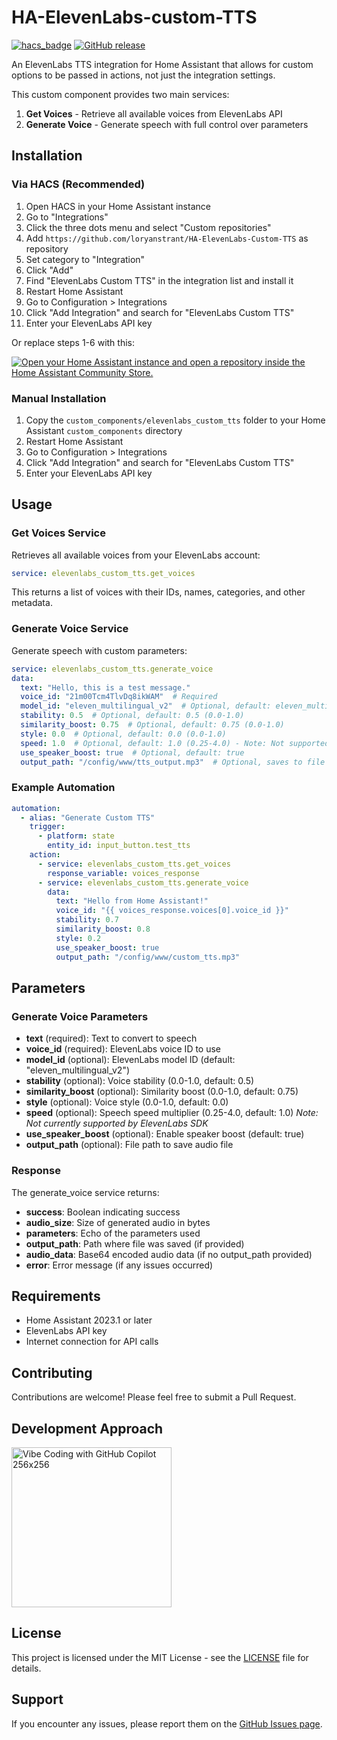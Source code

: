 # HA-ElevenLabs-custom-TTS

[![hacs_badge](https://img.shields.io/badge/HACS-Custom-orange.svg)](https://github.com/custom-components/hacs)
[![GitHub release](https://img.shields.io/github/release/loryanstrant/HA-Azure-AI-Tasks.svg)](https://github.com/loryanstrant/HA-Azure-AI-Tasks/releases/)

An ElevenLabs TTS integration for Home Assistant that allows for custom options to be passed in actions, not just the integration settings.

This custom component provides two main services:
1. **Get Voices** - Retrieve all available voices from ElevenLabs API
2. **Generate Voice** - Generate speech with full control over parameters

## Installation

### Via HACS (Recommended)

1. Open HACS in your Home Assistant instance
2. Go to "Integrations"
3. Click the three dots menu and select "Custom repositories"
4. Add `https://github.com/loryanstrant/HA-ElevenLabs-Custom-TTS` as repository
5. Set category to "Integration"
6. Click "Add"
7. Find "ElevenLabs Custom TTS" in the integration list and install it
8. Restart Home Assistant
9. Go to Configuration > Integrations
10. Click "Add Integration" and search for "ElevenLabs Custom TTS"
11. Enter your ElevenLabs API key

Or replace steps 1-6 with this:

[![Open your Home Assistant instance and open a repository inside the Home Assistant Community Store.](https://my.home-assistant.io/badges/hacs_repository.svg)](https://my.home-assistant.io/redirect/hacs_repository/?owner=loryanstrant&repository=HA-ElevenLabs-Custom-TTS&category=integration)

### Manual Installation

1. Copy the `custom_components/elevenlabs_custom_tts` folder to your Home Assistant `custom_components` directory
2. Restart Home Assistant
3. Go to Configuration > Integrations
4. Click "Add Integration" and search for "ElevenLabs Custom TTS"
5. Enter your ElevenLabs API key

## Usage

### Get Voices Service

Retrieves all available voices from your ElevenLabs account:

```yaml
service: elevenlabs_custom_tts.get_voices
```

This returns a list of voices with their IDs, names, categories, and other metadata.

### Generate Voice Service

Generate speech with custom parameters:

```yaml
service: elevenlabs_custom_tts.generate_voice
data:
  text: "Hello, this is a test message."
  voice_id: "21m00Tcm4TlvDq8ikWAM"  # Required
  model_id: "eleven_multilingual_v2"  # Optional, default: eleven_multilingual_v2
  stability: 0.5  # Optional, default: 0.5 (0.0-1.0)
  similarity_boost: 0.75  # Optional, default: 0.75 (0.0-1.0)
  style: 0.0  # Optional, default: 0.0 (0.0-1.0)
  speed: 1.0  # Optional, default: 1.0 (0.25-4.0) - Note: Not supported in current SDK
  use_speaker_boost: true  # Optional, default: true
  output_path: "/config/www/tts_output.mp3"  # Optional, saves to file if provided
```

### Example Automation

```yaml
automation:
  - alias: "Generate Custom TTS"
    trigger:
      - platform: state
        entity_id: input_button.test_tts
    action:
      - service: elevenlabs_custom_tts.get_voices
        response_variable: voices_response
      - service: elevenlabs_custom_tts.generate_voice
        data:
          text: "Hello from Home Assistant!"
          voice_id: "{{ voices_response.voices[0].voice_id }}"
          stability: 0.7
          similarity_boost: 0.8
          style: 0.2
          use_speaker_boost: true
          output_path: "/config/www/custom_tts.mp3"
```

## Parameters

### Generate Voice Parameters

- **text** (required): Text to convert to speech
- **voice_id** (required): ElevenLabs voice ID to use
- **model_id** (optional): ElevenLabs model ID (default: "eleven_multilingual_v2")
- **stability** (optional): Voice stability (0.0-1.0, default: 0.5)
- **similarity_boost** (optional): Similarity boost (0.0-1.0, default: 0.75)
- **style** (optional): Voice style (0.0-1.0, default: 0.0)
- **speed** (optional): Speech speed multiplier (0.25-4.0, default: 1.0) *Note: Not currently supported by ElevenLabs SDK*
- **use_speaker_boost** (optional): Enable speaker boost (default: true)
- **output_path** (optional): File path to save audio file

### Response

The generate_voice service returns:
- **success**: Boolean indicating success
- **audio_size**: Size of generated audio in bytes
- **parameters**: Echo of the parameters used
- **output_path**: Path where file was saved (if provided)
- **audio_data**: Base64 encoded audio data (if no output_path provided)
- **error**: Error message (if any issues occurred)

## Requirements

- Home Assistant 2023.1 or later
- ElevenLabs API key
- Internet connection for API calls


## Contributing

Contributions are welcome! Please feel free to submit a Pull Request.

## Development Approach
<img width="256" height="256" alt="Vibe Coding with GitHub Copilot 256x256" src="https://github.com/user-attachments/assets/bb41d075-6b3e-4f2b-a88e-94b2022b5d4f" />


## License

This project is licensed under the MIT License - see the [LICENSE](LICENSE) file for details.

## Support

If you encounter any issues, please report them on the [GitHub Issues page](https://github.com/loryanstrant/HA-ElevenLabs-Custom-TTS/issues).
